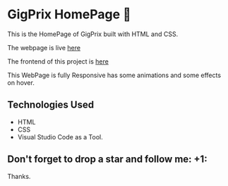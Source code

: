 # GigPrix HomePage :star_struck:

This is the HomePage of GigPrix built with HTML and CSS.

The webpage is live [here](https://babzt.github.io/GigPrix/)

The frontend of this project is [here](https://github.com/BabzT/GigPrix)

This WebPage is fully Responsive has some animations and some effects on hover.

## Technologies Used

- HTML
- CSS
- Visual Studio Code as a Tool.

## Don't forget to drop a star and follow me: +1:

Thanks.


